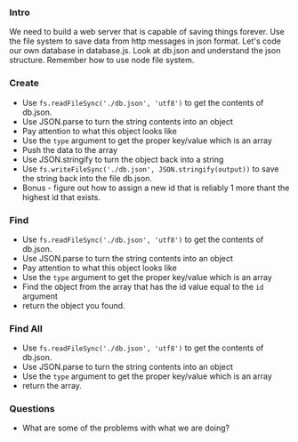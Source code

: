 ### Intro
We need to build a web server that is capable of saving things forever. 
Use the file system to save data from http messages in json format.
Let's code our own database in database.js.
Look at db.json and understand the json structure.
Remember how to use node file system.

### Create
* Use `fs.readFileSync('./db.json', 'utf8')` to get the contents of db.json.
* Use JSON.parse to turn the string contents into an object
* Pay attention to what this object looks like
* Use the `type` argument to get the proper key/value which is an array
* Push the data to the array
* Use JSON.stringify to turn the object back into a string
* Use `fs.writeFileSync('./db.json', JSON.stringify(output))` to save the string back into the file db.json.
* Bonus - figure out how to assign a new id that is reliably 1 more thant the highest id that exists.

### Find
* Use `fs.readFileSync('./db.json', 'utf8')` to get the contents of db.json.
* Use JSON.parse to turn the string contents into an object
* Pay attention to what this object looks like
* Use the `type` argument to get the proper key/value which is an array
* Find the object from the array that has the id value equal to the `id` argument
* return the object you found.

### Find All
* Use `fs.readFileSync('./db.json', 'utf8')` to get the contents of db.json.
* Use JSON.parse to turn the string contents into an object
* Use the `type` argument to get the proper key/value which is an array
* return the array.


### Questions
* What are some of the problems with what we are doing?

